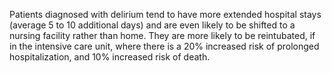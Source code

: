 Patients diagnosed with delirium tend to have more extended hospital stays (average 5 to 10 additional days) and are even likely to be shifted to a nursing facility rather than home. They are more likely to be reintubated, if in the intensive care unit, where there is a 20% increased risk of prolonged hospitalization, and 10% increased risk of death.
